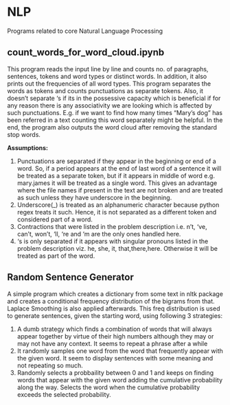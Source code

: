 # NLP
Programs related to core Natural Language Processing
## count_words_for_word_cloud.ipynb
This program reads the input line by line and counts no. of paragraphs, sentences, tokens and word types or distinct words. In addition, it also prints out the frequencies of all word types. This program separates the words as tokens and counts punctuations as separate tokens. Also, it doesn’t separate ‘s if its in the possessive capacity which is beneficial if for any reason there is any associativity we are looking which is affected by such punctuations. E.g. if we want to find how many times “Mary’s dog” has been referred in a text counting this word separately might be helpful.
In the end, the program also outputs the word cloud after removing the standard stop words.

**Assumptions:**
1)	Punctuations are separated if they appear in the beginning or end of a word. So, if a period appears at the end of last word of a sentence it will be treated as a separate token, but if it appears in middle of word e.g. mary.james it will be treated as a single word. This gives an advantage where the file names if present in the text are not broken and are treated as such unless they have underscore in the beginning.
2)	Underscore(_) is treated as an alphanumeric character because python regex treats it such. Hence, it is not separated as a different token and considered part of a word.
3)	Contractions that were listed in the problem description i.e. n’t, ‘ve, can’t, won’t, ‘ll, ‘re and ‘m are the only ones handled here.
4)	‘s is only separated if it appears with singular pronouns listed in the problem description viz. he, she, it, that,there,here. Otherwise it will be treated as part of the word.

## Random Sentence Generator
A simple program which creates a dictionary from some text in nltk package and creates a conditional frequency distribution of the bigrams from that. Laplace Smoothing is also applied afterwards. This freq distribution is used to generate sentences, given the starting word, using following 3 strategies:
1. A dumb strategy which finds a combination of words that will always appear together by virtue of their high numbers although they may or may not have any context. It seems to repeat a phrase after a while
2. It randomly samples one word from the word that frequently appear with the given word. It seem to display sentences with some meaning and not repeating so much.
3. Randomly selects a probbaility between 0 and 1 and keeps on finding words that appear with the given word adding the cumulative probability along the way. Selects the word when the cumulative probability exceeds the selected probability.

